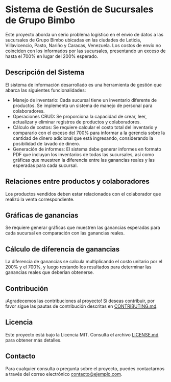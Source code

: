 # Sistema de Gestión de Sucursales de Grupo Bimbo

Este proyecto aborda un serio problema logístico en el envío de datos a las sucursales de Grupo Bimbo ubicadas en las ciudades de Leticia, Villavicencio, Pasto, Nariño y Caracas, Venezuela. Los costos de envío no coinciden con los informados por las sucursales, presentando un exceso de hasta el 700% en lugar del 200% esperado.

## Descripción del Sistema

El sistema de información desarrollado es una herramienta de gestión que abarca las siguientes funcionalidades:

- Manejo de inventario: Cada sucursal tiene un inventario diferente de productos. Se implementa un sistema de manejo de personal para colaboradores.
- Operaciones CRUD: Se proporciona la capacidad de crear, leer, actualizar y eliminar registros de productos y colaboradores.
- Cálculo de costos: Se requiere calcular el costo total del inventario y compararlo con el exceso del 700% para informar a la gerencia sobre la cantidad de dinero adicional que está ingresando, considerando la posibilidad de lavado de dinero.
- Generación de informes: El sistema debe generar informes en formato PDF que incluyan los inventarios de todas las sucursales, así como gráficas que muestren la diferencia entre las ganancias reales y las esperadas para cada sucursal.

## Relaciones entre productos y colaboradores

Los productos vendidos deben estar relacionados con el colaborador que realizó la venta correspondiente.

## Gráficas de ganancias

Se requiere generar gráficas que muestren las ganancias esperadas para cada sucursal en comparación con las ganancias reales.

## Cálculo de diferencia de ganancias

La diferencia de ganancias se calcula multiplicando el costo unitario por el 200% y el 700%, y luego restando los resultados para determinar las ganancias reales que deberían obtenerse.

## Contribución

¡Agradecemos las contribuciones al proyecto! Si deseas contribuir, por favor sigue las pautas de contribución descritas en [CONTRIBUTING.md](enlace-a-contributing.md).

## Licencia

Este proyecto está bajo la Licencia MIT. Consulta el archivo [LICENSE.md](enlace-a-licencia.md) para obtener más detalles.

## Contacto

Para cualquier consulta o pregunta sobre el proyecto, puedes contactarnos a través del correo electrónico contacto@ejemplo.com.


